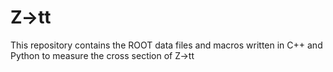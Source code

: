 # Z->tt

This repository contains the ROOT data files and macros written in C++ and Python to measure the cross section of Z->tt
